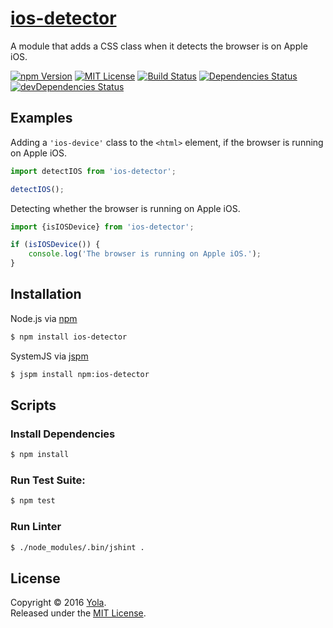 # [ios-detector](https://github.com/yola/ios-detector)

A module that adds a CSS class when it detects the browser is on Apple iOS.

[![npm Version](https://img.shields.io/npm/v/ios-detector.svg?style=flat-square)](https://www.npmjs.com/package/ios-detector)
[![MIT License](https://img.shields.io/badge/license-MIT-blue.svg?style=flat-square)](https://github.com/yola/ios-detector/master/LICENSE)
[![Build Status](https://img.shields.io/travis/yola/ios-detector.svg?style=flat-square)](https://travis-ci.org/yola/ios-detector)
[![Dependencies Status](https://img.shields.io/david/yola/ios-detector.svg?style=flat-square)](https://www.npmjs.com/package/ios-detector)
[![devDependencies Status](https://img.shields.io/david/dev/yola/ios-detector.svg?style=flat-square)](https://www.npmjs.com/package/ios-detector)

## Examples

Adding a `'ios-device'` class to the `<html>` element, if the browser is running on Apple iOS.

```javascript
import detectIOS from 'ios-detector';

detectIOS();
```

Detecting whether the browser is running on Apple iOS.

```javascript
import {isIOSDevice} from 'ios-detector';

if (isIOSDevice()) {
    console.log('The browser is running on Apple iOS.');
}
```

## Installation

Node.js via [npm](https://www.npmjs.com/package/ios-detector)

```bash
$ npm install ios-detector
```

SystemJS via [jspm](http://jspm.io/)

```bash
$ jspm install npm:ios-detector
```

## Scripts

### Install Dependencies

```bash
$ npm install
```

### Run Test Suite:

```bash
$ npm test
```

### Run Linter

```bash
$ ./node_modules/.bin/jshint .
```

## License

Copyright &copy; 2016 [Yola](http://yola.com).
<br>Released under the [MIT License](https://github.com/yola/ios-detector/master/LICENSE).
